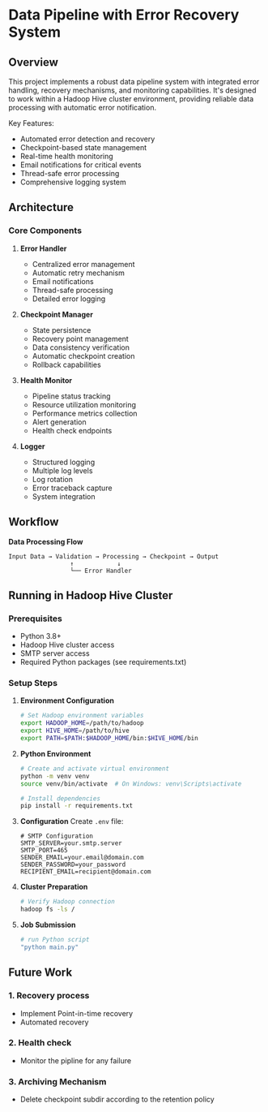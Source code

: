# Data Pipeline with Error Recovery System

## Overview
This project implements a robust data pipeline system with integrated error handling, recovery mechanisms, and monitoring capabilities. It's designed to work within a Hadoop Hive cluster environment, providing reliable data processing with automatic error notification.

Key Features:
- Automated error detection and recovery
- Checkpoint-based state management
- Real-time health monitoring
- Email notifications for critical events
- Thread-safe error processing
- Comprehensive logging system

## Architecture

### Core Components

1. **Error Handler**
   - Centralized error management
   - Automatic retry mechanism
   - Email notifications
   - Thread-safe processing
   - Detailed error logging

2. **Checkpoint Manager**
   - State persistence
   - Recovery point management
   - Data consistency verification
   - Automatic checkpoint creation
   - Rollback capabilities

3. **Health Monitor**
   - Pipeline status tracking
   - Resource utilization monitoring
   - Performance metrics collection
   - Alert generation
   - Health check endpoints

4. **Logger**
   - Structured logging
   - Multiple log levels
   - Log rotation
   - Error traceback capture
   - System integration

## Workflow

**Data Processing Flow**
   ```
   Input Data → Validation → Processing → Checkpoint → Output
                    ↑            ↓
                    └── Error Handler
   ```
## Running in Hadoop Hive Cluster

### Prerequisites
- Python 3.8+
- Hadoop Hive cluster access
- SMTP server access
- Required Python packages (see requirements.txt)

### Setup Steps

1. **Environment Configuration**
   ```bash
   # Set Hadoop environment variables
   export HADOOP_HOME=/path/to/hadoop
   export HIVE_HOME=/path/to/hive
   export PATH=$PATH:$HADOOP_HOME/bin:$HIVE_HOME/bin
   ```

2. **Python Environment**
   ```bash
   # Create and activate virtual environment
   python -m venv venv
   source venv/bin/activate  # On Windows: venv\Scripts\activate
   
   # Install dependencies
   pip install -r requirements.txt
   ```

3. **Configuration**
   Create `.env` file:
   ```env
   # SMTP Configuration
   SMTP_SERVER=your.smtp.server
   SMTP_PORT=465
   SENDER_EMAIL=your.email@domain.com
   SENDER_PASSWORD=your_password
   RECIPIENT_EMAIL=recipient@domain.com
   ```

4. **Cluster Preparation**
   ```bash
   # Verify Hadoop connection
   hadoop fs -ls /
   ```

5. **Job Submission**
   ```bash
   # run Python script
   "python main.py" 
   
   ```

## Future Work

### 1. Recovery process
- Implement Point-in-time recovery
- Automated recovery

### 2. Health check
- Monitor the pipline for any failure

### 3. Archiving Mechanism 
- Delete checkpoint subdir according to the retention policy
